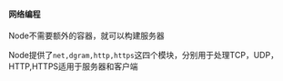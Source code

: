 #### 网络编程

Node不需要额外的容器，就可以构建服务器

Node提供了`net,dgram,http,https`这四个模块，分别用于处理TCP，UDP，HTTP,HTTPS适用于服务器和客户端

